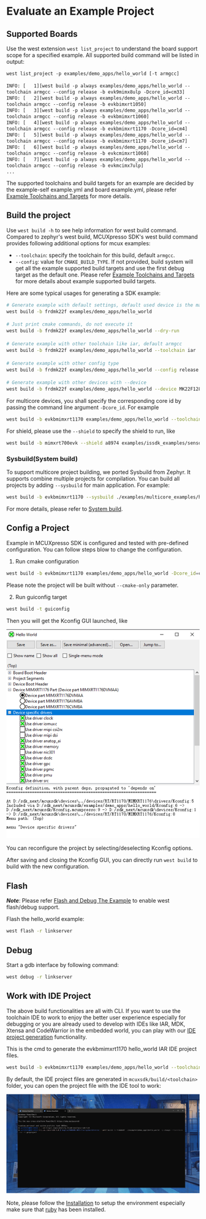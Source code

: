 # Evaluate an Example Project

## Supported Boards

Use the west extension `west list_project` to understand the board support scope for a specified example. All supported build command will be listed in output:

```base
west list_project -p examples/demo_apps/hello_world [-t armgcc]

INFO: [   1][west build -p always examples/demo_apps/hello_world --toolchain armgcc --config release -b evk9mimx8ulp -Dcore_id=cm33]
INFO: [   2][west build -p always examples/demo_apps/hello_world --toolchain armgcc --config release -b evkbimxrt1050]
INFO: [   3][west build -p always examples/demo_apps/hello_world --toolchain armgcc --config release -b evkbmimxrt1060]
INFO: [   4][west build -p always examples/demo_apps/hello_world --toolchain armgcc --config release -b evkbmimxrt1170 -Dcore_id=cm4]
INFO: [   5][west build -p always examples/demo_apps/hello_world --toolchain armgcc --config release -b evkbmimxrt1170 -Dcore_id=cm7]
INFO: [   6][west build -p always examples/demo_apps/hello_world --toolchain armgcc --config release -b evkcmimxrt1060]
INFO: [   7][west build -p always examples/demo_apps/hello_world --toolchain armgcc --config release -b evkmcimx7ulp]
...

```

The supported toolchains and build targets for an example are decided by the example-self example.yml and board example.yml, please refer [Example Toolchains and Targets](../develop/sdk/example_development.md#example-toolchains-and-targets) for more details.

## Build the project

Use `west build -h` to see help information for west build command.
Compared to zephyr's west build, MCUXpresso SDK's west build command provides following additional options for mcux examples:

- `--toolchain`: specify the toolchain for this build, default `armgcc`.
- `--config`: value for `CMAKE_BUILD_TYPE`. If not provided, build system will get all the example supported build targets and use the first debug target as the default one. Please refer [Example Toolchains and Targets](../develop/sdk/example_development.md#example-toolchains-and-targets) for more details about example supported build targets.

Here are some typical usages for generating a SDK example:

```bash
# Generate example with default settings, default used device is the mainset MK22F51212
west build -b frdmk22f examples/demo_apps/hello_world

# Just print cmake commands, do not execute it
west build -b frdmk22f examples/demo_apps/hello_world --dry-run

# Generate example with other toolchain like iar, default armgcc
west build -b frdmk22f examples/demo_apps/hello_world --toolchain iar

# Generate example with other config type
west build -b frdmk22f examples/demo_apps/hello_world --config release

# Generate example with other devices with --device
west build -b frdmk22f examples/demo_apps/hello_world --device MK22F12810 --config release
```

For multicore devices, you shall specify the corresponding core id by passing the command line argument `-Dcore_id`. For example

```bash
west build -b evkbmimxrt1170 examples/demo_apps/hello_world --toolchain iar -Dcore_id=cm7 --config flexspi_nor_debug
```

For shield, please use the `--shield` to specify the shield to run, like

```bash
west build -b mimxrt700evk --shield a8974 examples/issdk_examples/sensors/fxls8974cf/fxls8974cf_poll -Dcore_id=cm33_core0
```

### Sysbuild(System build)

To support multicore project building, we ported Sysbuild from Zephyr. It supports combine multiple projects for compilation. You can build all projects by adding `--sysbuild` for main application. For example:

```bash
west build -b evkbmimxrt1170 --sysbuild ./examples/multicore_examples/hello_world/primary -Dcore_id=cm7  --config flexspi_nor_debug --toolchain=armgcc -p always
```
For more details, please refer to [System build](../develop/build_system/Sysbuild.md#sysbuild).

## Config a Project

Example in MCUXpresso SDK is configured and tested with pre-defined configuration. You can follow steps blow to change the configuration.

1. Run cmake configuration

```bash
west build -b evkbmimxrt1170 examples/demo_apps/hello_world -Dcore_id=cm7 --cmake-only -p
```

Please note the project will be built without `--cmake-only` parameter.

2. Run guiconfig target

```bash
west build -t guiconfig
```

Then you will get the Kconfig GUI launched, like

![kconfig_gui](../develop/build_system/_doc/kconfig_gui.png)

You can reconfigure the project by selecting/deselecting Kconfig options.

After saving and closing the Kconfig GUI, you can directly run `west build` to build with the new configuration.


## Flash

***Note***: Please refer [Flash and Debug The Example](../develop/sdk/example_development.md#flash-and-debug-the-example) to enable west flash/debug support.

Flash the hello_world example:

```bash
west flash -r linkserver
```

## Debug

Start a gdb interface by following command:

```bash
west debug -r linkserver
```
## Work with IDE Project

The above build functionalities are all with CLI. If you want to use the toolchain IDE to work to enjoy the better user experience especially for debugging or you are already used to develop with IDEs like  IAR, MDK, Xtensa and CodeWarrior in the embedded world, you can play with our [IDE project generation](../develop/build_system/IDE_Project.md) functionality.

This is the cmd to generate the evkbmimxrt1170 hello_world IAR IDE project files.

```bash
west build -b evkbmimxrt1170 examples/demo_apps/hello_world --toolchain iar -Dcore_id=cm7 --config flexspi_nor_debug -p always -t guiproject
```

By default, the IDE project files are generated in `mcuxsdk/build/<toolchain>` folder, you can open the project file with the IDE tool to work:

![gui_project](../develop/build_system/_doc/gui_project.gif)

Note, please follow the [Installation](./installation.md) to setup the environment especially make sure that [ruby](./installation.md/ruby) has been installed.